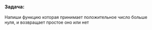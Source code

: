### Задача: 
Напиши функцию которая принимает положительное число больше нуля, и возвращает простое оно или нет